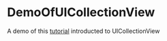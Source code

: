 DemoOfUICollectionView
======================

A demo of this [tutorial](http://skeuo.com/uicollectionview-custom-layout-tutorial) introducted to UICollectionView
